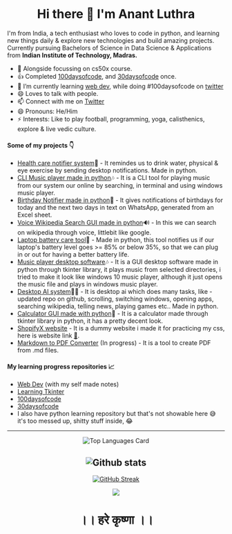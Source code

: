 <div style="text-align:center">

# Hi there 👋 I'm Anant Luthra
</div>

I'm from India, a tech enthusiast who loves to code in python, and learning new things daily & explore new technologies and build amazing projects. Currently pursuing Bachelors of Science in Data Science & Applications from **Indian Institute of Technology, Madras.**

- 🔭 Alongside focussing on cs50x course.
- 👍 Completed [100daysofcode](https://twitter.com/anant_luthra_/status/1531500725238472705), and [30daysofcode](https://github.com/AnantLuthra/30daysofcode) once.
- 🌱 I’m currently learning [web dev](https://github.com/AnantLuthra/WebDev-Notes), while doing #100daysofcode on [twitter](https://twitter.com/anant_luthra_/status/1741750511681081492)
- 😄 Loves to talk with people.
- 📫 Connect with me on [Twitter](https://twitter.com/anant_luthra_)
- 😄 Pronouns: He/Him
- ⚡ Interests: Like to play football, programming, yoga, calisthenics, explore & live vedic culture.

#### Some of my projects 👇
- [Health care notifier system](https://github.com/AnantLuthra/Health-Care-Notifier-System)🏃 - It remindes us to drink water, physical & eye exercise by sending desktop notifications. Made in python.
- [CLI Music player made in python](https://github.com/AnantLuthra/cli-music-player)🎶 - It is a CLI tool for playing music from our system our online by searching, in terminal and using windows music player.
- [Birthday Notifier made in python](https://github.com/AnantLuthra/birthay-notifier)🔔 - It gives notifications of birthdays for today and the next two days in text on WhatsApp, generated from an Excel sheet.
- [Voice Wikipedia Search GUI made in python](https://github.com/AnantLuthra/wikipedia_searcher)🔊 - In this we can search on wikipedia through voice, littlebit like google.
- [Laptop battery care tool](https://github.com/AnantLuthra/Laptop-battery-Care-notifier/)🔔 - Made in python, this tool notifies us if our laptop's battery level goes >= 85% or below 35%, so that we can plug in or out for having a better battery life.
- [Music player desktop software](https://github.com/AnantLuthra/Tkinter-projects/tree/master/Music%20player)🎶 - It is a GUI desktop software made in python through tkinter library, it plays music from selected directories, i tried to make it look like windows 10 music player, although it just opens the music file and plays in windows music player.
- [Desktop AI system](https://github.com/AnantLuthra/A.I.-Assistant)👨‍💻 - It is desktop ai which does many tasks, like - updated repo on github, scrolling, switching windows, opening apps, searching wikipedia, telling news, playing games etc.. Made in python.
- [Calculator GUI made with python](https://github.com/AnantLuthra/Tkinter-projects/tree/master/Calculator%20GUI)🧭 - It is a calculator made through tkinter library in python, it has a pretty decent look.
- [ShopifyX website](https://github.com/AnantLuthra/shopifyX) - It is a dummy website i made it for practicing my css, here is website link [🔗](https://anantluthra.github.io/shopifyX/).
- [Markdown to PDF Converter](https://github.com/AnantLuthra/Md-to-pdf) (In progress) - It is a tool to create PDF from .md files.

#### My learning progress repositories 📈

- [Web Dev](https://github.com/AnantLuthra/WebDev-Notes) (with my self made notes)
- [Learning Tkinter](https://github.com/AnantLuthra/Tkinter-learning)
- [100daysofcode](https://github.com/AnantLuthra/100daysofcode)
- [30daysofcode](https://github.com/AnantLuthra/30daysofcode)
- I also have python learning repository but that's not showable here 😅 it's too messed up, shitty stuff inside, 😂

<div style="text-align:center">

---
![Top Languages Card](https://github-readme-stats.vercel.app/api/top-langs/?username=anantluthra&layout=compact&theme=chartreuse-dark)

![Github stats](https://github-readme-stats.vercel.app/api?username=anantluthra&theme=chartreuse-dark&show_icons=true&count_private=true)
---

[![GitHub Streak](https://github-readme-streak-stats.herokuapp.com/?user=anantluthra&theme=chartreuse-dark)](https://git.io/streak-stats)

![](https://komarev.com/ghpvc/?username=anantluthra)


# ।। हरे कृष्णा ।।
</div>
